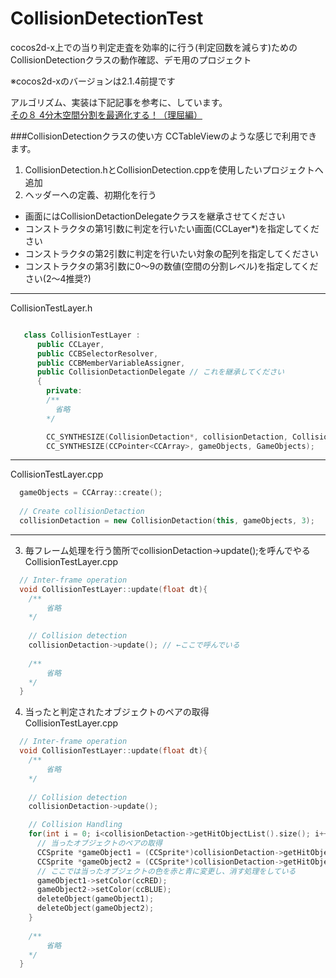 CollisionDetectionTest
======================

cocos2d-x上での当り判定走査を効率的に行う(判定回数を減らす)ための  
CollisionDetectionクラスの動作確認、デモ用のプロジェクト  

※cocos2d-xのバージョンは2.1.4前提です

アルゴリズム、実装は下記記事を参考に、しています。  
[その８ 4分木空間分割を最適化する！（理屈編）](http://marupeke296.com/COL_2D_No8_QuadTree.html)


###CollisionDetectionクラスの使い方
CCTableViewのような感じで利用できます。  

1. CollisionDetection.hとCollisionDetection.cppを使用したいプロジェクトへ追加
2. ヘッダーへの定義、初期化を行う
  - 画面にはCollisionDetactionDelegateクラスを継承させてください
  - コンストラクタの第1引数に判定を行いたい画面(CCLayer*)を指定してください
  - コンストラクタの第2引数に判定を行いたい対象の配列を指定してください
  - コンストラクタの第3引数に0～9の数値(空間の分割レベル)を指定してください(2～4推奨?)
***
 CollisionTestLayer.h
  ```C++

     class CollisionTestLayer :
        public CCLayer,
        public CCBSelectorResolver,
        public CCBMemberVariableAssigner,
        public CollisionDetactionDelegate // これを継承してください
        {
          private:
          /**
            省略
          */
  
          CC_SYNTHESIZE(CollisionDetaction*, collisionDetaction, CollisionDetaction);
          CC_SYNTHESIZE(CCPointer<CCArray>, gameObjects, GameObjects);
  ``` 
***
  CollisionTestLayer.cpp
  ```C++
    gameObjects = CCArray::create();
    
    // Create collisionDetaction
    collisionDetaction = new CollisionDetaction(this, gameObjects, 3);
  ```
***
3. 毎フレーム処理を行う箇所でcollisionDetaction->update();を呼んでやる  
  CollisionTestLayer.cpp
  ```C++
    // Inter-frame operation
    void CollisionTestLayer::update(float dt){
      /**
          省略
      */
      
      // Collision detection
      collisionDetaction->update(); // ←ここで呼んでいる
      
      /**
          省略
      */
    }
  ```
4. 当ったと判定されたオブジェクトのペアの取得  
  CollisionTestLayer.cpp
  ```C++
    // Inter-frame operation
    void CollisionTestLayer::update(float dt){
      /**
          省略
      */
      
      // Collision detection
      collisionDetaction->update();

      // Collision Handling
      for(int i = 0; i<collisionDetaction->getHitObjectList().size(); i++){
        // 当ったオブジェクトのペアの取得
        CCSprite *gameObject1 = (CCSprite*)collisionDetaction->getHitObjectList()[i].getObject1();
        CCSprite *gameObject2 = (CCSprite*)collisionDetaction->getHitObjectList()[i].getObject2();
        // ここでは当ったオブジェクトの色を赤と青に変更し、消す処理をしている
        gameObject1->setColor(ccRED);
        gameObject2->setColor(ccBLUE);
        deleteObject(gameObject1);
        deleteObject(gameObject2);
      }
      
      /**
          省略
      */
    }
  ```
